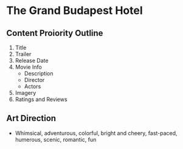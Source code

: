 # The Grand Budapest Hotel

## Content Proiority Outline
1. Title
2. Trailer
3. Release Date
4. Movie Info
   * Description
   * Director
   * Actors
5. Imagery
6. Ratings and Reviews

## Art Direction
* Whimsical, adventurous, colorful, bright and cheery, fast-paced, humerous, scenic, romantic, fun
